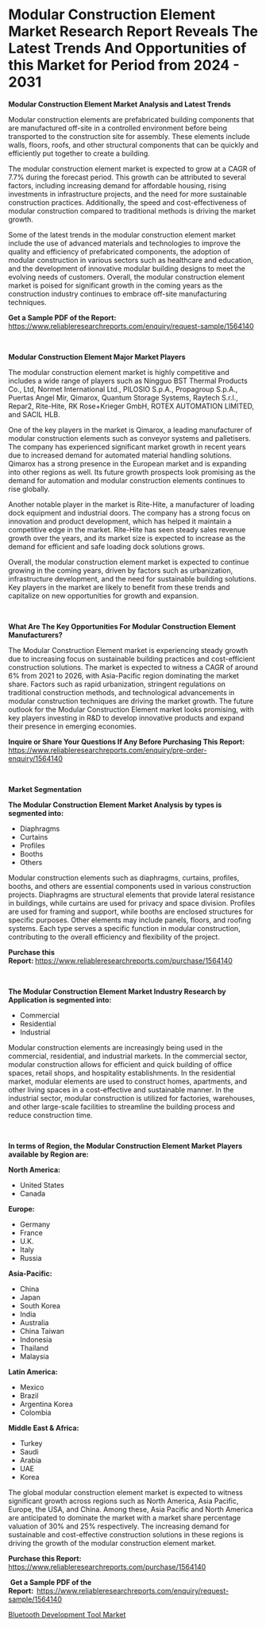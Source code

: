 <p><h1>Modular Construction Element Market Research Report Reveals The Latest Trends And Opportunities of this Market for Period from 2024 - 2031</h1></p><p><strong>Modular Construction Element Market Analysis and Latest Trends</strong></p>
<p><p>Modular construction elements are prefabricated building components that are manufactured off-site in a controlled environment before being transported to the construction site for assembly. These elements include walls, floors, roofs, and other structural components that can be quickly and efficiently put together to create a building.</p><p>The modular construction element market is expected to grow at a CAGR of 7.7% during the forecast period. This growth can be attributed to several factors, including increasing demand for affordable housing, rising investments in infrastructure projects, and the need for more sustainable construction practices. Additionally, the speed and cost-effectiveness of modular construction compared to traditional methods is driving the market growth.</p><p>Some of the latest trends in the modular construction element market include the use of advanced materials and technologies to improve the quality and efficiency of prefabricated components, the adoption of modular construction in various sectors such as healthcare and education, and the development of innovative modular building designs to meet the evolving needs of customers. Overall, the modular construction element market is poised for significant growth in the coming years as the construction industry continues to embrace off-site manufacturing techniques.</p></p>
<p><strong>Get a Sample PDF of the Report:&nbsp;</strong> <a href="https://www.reliableresearchreports.com/enquiry/request-sample/1564140">https://www.reliableresearchreports.com/enquiry/request-sample/1564140</a></p>
<p>&nbsp;</p>
<p><strong>Modular Construction Element Major Market Players</strong></p>
<p><p>The modular construction element market is highly competitive and includes a wide range of players such as Ningguo BST Thermal Products Co., Ltd, Normet International Ltd., PILOSIO S.p.A., Propagroup S.p.A., Puertas Angel Mir, Qimarox, Quantum Storage Systems, Raytech S.r.l., Repar2, Rite-Hite, RK Rose+Krieger GmbH, ROTEX AUTOMATION LIMITED, and SACIL HLB.</p><p>One of the key players in the market is Qimarox, a leading manufacturer of modular construction elements such as conveyor systems and palletisers. The company has experienced significant market growth in recent years due to increased demand for automated material handling solutions. Qimarox has a strong presence in the European market and is expanding into other regions as well. Its future growth prospects look promising as the demand for automation and modular construction elements continues to rise globally.</p><p>Another notable player in the market is Rite-Hite, a manufacturer of loading dock equipment and industrial doors. The company has a strong focus on innovation and product development, which has helped it maintain a competitive edge in the market. Rite-Hite has seen steady sales revenue growth over the years, and its market size is expected to increase as the demand for efficient and safe loading dock solutions grows.</p><p>Overall, the modular construction element market is expected to continue growing in the coming years, driven by factors such as urbanization, infrastructure development, and the need for sustainable building solutions. Key players in the market are likely to benefit from these trends and capitalize on new opportunities for growth and expansion.</p></p>
<p>&nbsp;</p>
<p><strong>What Are The Key Opportunities For Modular Construction Element Manufacturers?</strong></p>
<p><p>The Modular Construction Element market is experiencing steady growth due to increasing focus on sustainable building practices and cost-efficient construction solutions. The market is expected to witness a CAGR of around 6% from 2021 to 2026, with Asia-Pacific region dominating the market share. Factors such as rapid urbanization, stringent regulations on traditional construction methods, and technological advancements in modular construction techniques are driving the market growth. The future outlook for the Modular Construction Element market looks promising, with key players investing in R&D to develop innovative products and expand their presence in emerging economies.</p></p>
<p><strong>Inquire or Share Your Questions If Any Before Purchasing This Report:</strong> <a href="https://www.reliableresearchreports.com/enquiry/pre-order-enquiry/1564140">https://www.reliableresearchreports.com/enquiry/pre-order-enquiry/1564140</a></p>
<p>&nbsp;</p>
<p><strong>Market Segmentation</strong></p>
<p><strong>The Modular Construction Element Market Analysis by types is segmented into:</strong></p>
<p><ul><li>Diaphragms</li><li>Curtains</li><li>Profiles</li><li>Booths</li><li>Others</li></ul></p>
<p><p>Modular construction elements such as diaphragms, curtains, profiles, booths, and others are essential components used in various construction projects. Diaphragms are structural elements that provide lateral resistance in buildings, while curtains are used for privacy and space division. Profiles are used for framing and support, while booths are enclosed structures for specific purposes. Other elements may include panels, floors, and roofing systems. Each type serves a specific function in modular construction, contributing to the overall efficiency and flexibility of the project.</p></p>
<p><strong>Purchase this Report:&nbsp;</strong><a href="https://www.reliableresearchreports.com/purchase/1564140">https://www.reliableresearchreports.com/purchase/1564140</a></p>
<p>&nbsp;</p>
<p><strong>The Modular Construction Element Market Industry Research by Application is segmented into:</strong></p>
<p><ul><li>Commercial</li><li>Residential</li><li>Industrial</li></ul></p>
<p><p>Modular construction elements are increasingly being used in the commercial, residential, and industrial markets. In the commercial sector, modular construction allows for efficient and quick building of office spaces, retail shops, and hospitality establishments. In the residential market, modular elements are used to construct homes, apartments, and other living spaces in a cost-effective and sustainable manner. In the industrial sector, modular construction is utilized for factories, warehouses, and other large-scale facilities to streamline the building process and reduce construction time.</p></p>
<p>&nbsp;</p>
<p><strong>In terms of Region, the Modular Construction Element Market Players available by Region are:</strong></p>
<p>
    <p> <strong> North America: </strong>
        <ul>
            <li>United States</li>
            <li>Canada</li>
        </ul>
        </p> 
    <p> <strong> Europe: </strong>
        <ul>
            <li>Germany</li>
            <li>France</li>
            <li>U.K.</li>
            <li>Italy</li>
            <li>Russia</li>
        </ul>
        </p> 
    <p> <strong> Asia-Pacific: </strong>
        <ul>
            <li>China</li>
            <li>Japan</li>
            <li>South Korea</li>
            <li>India</li>
            <li>Australia</li>
            <li>China Taiwan</li>
            <li>Indonesia</li>
            <li>Thailand</li>
            <li>Malaysia</li>
        </ul>
        </p> 
    <p> <strong> Latin America: </strong>
        <ul>
            <li>Mexico</li>
            <li>Brazil</li>
            <li>Argentina Korea</li>
            <li>Colombia</li>
        </ul>
        </p> 
    <p> <strong> Middle East & Africa: </strong>
        <ul>
            <li>Turkey</li>
            <li>Saudi</li>
            <li>Arabia</li>
            <li>UAE</li>
            <li>Korea</li>
        </ul>
    </p>
    </p>
<p><p>The global modular construction element market is expected to witness significant growth across regions such as North America, Asia Pacific, Europe, the USA, and China. Among these, Asia Pacific and North America are anticipated to dominate the market with a market share percentage valuation of 30% and 25% respectively. The increasing demand for sustainable and cost-effective construction solutions in these regions is driving the growth of the modular construction element market.</p></p>
<p><strong>Purchase this Report: </strong><a href="https://www.reliableresearchreports.com/purchase/1564140">https://www.reliableresearchreports.com/purchase/1564140</a></p>
<p>&nbsp;<strong>Get a Sample PDF of the Report:&nbsp;&nbsp;</strong><a href="https://www.reliableresearchreports.com/enquiry/request-sample/1564140">https://www.reliableresearchreports.com/enquiry/request-sample/1564140</a></p>
<p><strong></strong></p>
<p><p><a href="https://chivalrous-flock-a86.notion.site/Bluetooth-Development-Tool-Market-with-the-goal-of-estimating-the-market-size-and-future-growth-pote-c749a9d0674244cdae063258d61c8894">Bluetooth Development Tool Market</a></p></p>